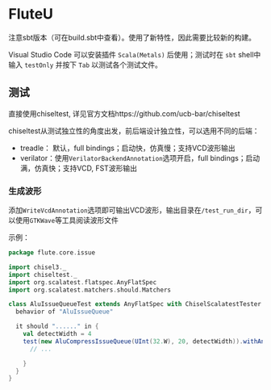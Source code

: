 FluteU
=======================

注意sbt版本（可在build.sbt中查看）。使用了新特性，因此需要比较新的构建。

Visual Studio Code 可以安装插件 `Scala(Metals)` 后使用；测试时在 `sbt` shell中输入 `testOnly` 并按下 `Tab` 以测试各个测试文件。


## 测试

直接使用chiseltest, 详见官方文档https://github.com/ucb-bar/chiseltest

chiseltest从测试独立性的角度出发，前后端设计独立性，可以选用不同的后端：

- treadle： 默认，full bindings；启动快，仿真慢；支持VCD波形输出
- verilator：使用`VerilatorBackendAnnotation`选项开启，full bindings；启动满，仿真快；支持VCD, FST波形输出

### 生成波形
添加`WriteVcdAnnotation`选项即可输出VCD波形，输出目录在`/test_run_dir`，可以使用`GTKWave`等工具阅读波形文件


示例：
```scala
package flute.core.issue

import chisel3._
import chiseltest._
import org.scalatest.flatspec.AnyFlatSpec
import org.scalatest.matchers.should.Matchers

class AluIssueQueueTest extends AnyFlatSpec with ChiselScalatestTester with Matchers {
  behavior of "AluIssueQueue"

  it should "......" in {
    val detectWidth = 4
    test(new AluCompressIssueQueue(UInt(32.W), 20, detectWidth)).withAnnotations(Seq(WriteVcdAnnotation)) { c =>
      // ...

    }
  }
}

```
